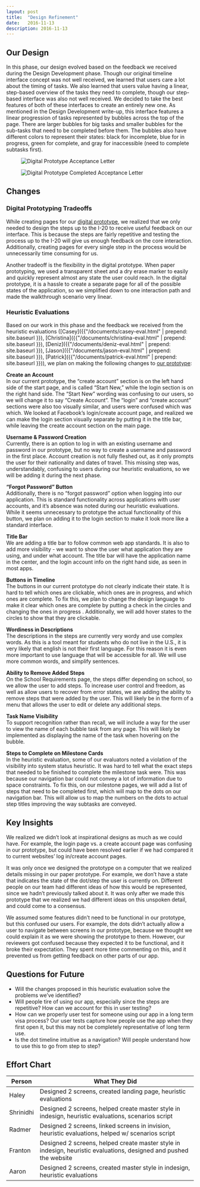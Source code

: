 ```yaml
---
layout: post
title:  "Design Refinement"
date:   2016-11-13
description: 2016-11-13
---
```


## Our Design
In this phase, our design evolved based on the feedback we received during the Design Development phase. Though our original timeline interface concept was not well received, we learned that users care a lot about the timing of tasks. We also learned that users value having a linear, step-based overview of the tasks they need to complete, though our step-based interface was also not well received. We decided to take the best features of both of these interfaces to create an entirely new one. As mentioned in the Design Development write-up, this interface features a linear progression of tasks represented by bubbles across the top of the page. There are larger bubbles for big tasks and smaller bubbles for the sub-tasks that need to be completed before them. The bubbles also have different colors to represent their states: black for incomplete, blue for in progress, green for complete, and gray for inaccessible (need to complete subtasks first).

<figure class="col l8 offset-l2">
	<img src="{{ '/images/acceptance_letter.jpg' | prepend: site.baseurl }}" alt="Digital Prototype Acceptance Letter"> 
</figure>

<figure class="col l8 offset-l2">
	<img src="{{ '/images/acceptance_letter_completed.jpg' | prepend: site.baseurl }}" alt="Digital Prototype Completed Acceptance Letter"> 
</figure>

## Changes

### Digital Prototyping Tradeoffs

While creating pages for our [digital prototype](https://invis.io/M399OC4K2), we realized that we only needed to design the steps up to the I-20 to receive useful feedback on our interface. This is because the steps are fairly repetitive and testing the process up to the I-20 will give us enough feedback on the core interaction. Additionally, creating pages for every single step in the process would be unnecessarily time consuming for us.


Another tradeoff is the flexibility in the digital prototype. When paper prototyping, we used a transparent sheet and a dry erase marker to easily and quickly represent almost any state the user could reach. In the digital prototype, it is a hassle to create a separate page for all of the possible states of the application, so we simplified down to one interaction path and made the walkthrough scenario very linear.

### Heuristic Evaluations

Based on our work in this phase and the feedback we received from the heuristic evaluations ([Casey]({{"/documents/casey-eval.html" | prepend: site.baseurl }}), [Christina]({{"/documents/christina-eval.html" | prepend: site.baseurl }}), [Deniz]({{"/documents/deniz-eval.html" | prepend: site.baseurl }}), [Jason]({{"/documents/jason-eval.html" | prepend: site.baseurl }}), [Patrick]({{"/documents/patrick-eval.html" | prepend: site.baseurl }})), we plan on making the following changes to [our prototype](https://invis.io/M399OC4K2):

**Create an Account**<br>
In our current prototype, the “create account” section is on the left hand side of the start page, and is called “Start New,” while the login section is on the right hand side. The “Start New” wording was confusing to our users, so we will change it to say “Create Account”. The “login” and “create account” sections were also too visually similar, and users were confused which was which. We looked at Facebook’s login/create account page, and realized we can make the login section visually separate by putting it in the title bar, while leaving the create account section on the main page.


**Username & Password Creation**<br>
Currently, there is an option to log in with an existing username and password in our prototype, but no way to create a username and password in the first place. Account creation is not fully fleshed out, as it only prompts the user for their nationality and dates of travel. This missing step was, understandably, confusing to users during our heuristic evaluations, so we will be adding it during the next phase.


**“Forgot Password” Button**<br>
Additionally, there is no “forgot password” option when logging into our application. This is standard functionality across applications with user accounts, and it’s absence was noted during our heuristic evaluations. While it seems unnecessary to prototype the actual functionality of this button, we plan on adding it to the login section to make it look more like a standard interface.


**Title Bar**<br>
We are adding a title bar to follow common web app standards. It is also to add more visibility - we want to show the user what application they are using, and under what account. The title bar will have the application name in the center, and the login account info on the right hand side, as seen in most apps.


**Buttons in Timeline**<br>
The buttons in our current prototype do not clearly indicate their state. It is hard to tell which ones are clickable, which ones are in progress, and which ones are complete. To fix this, we plan to change the design language to make it clear which ones are complete by putting a check in the circles and changing the ones in progress . Additionally, we will add hover states to the circles to show that they are clickable.


**Wordiness in Descriptions**<br>
The descriptions in the steps are currently very wordy and use complex words. As this is a tool meant for students who do not live in the U.S., it is very likely that english is not their first language. For this reason it is even more important to use language that will be accessible for all. We will use more common words, and simplify sentences.


**Ability to Remove Added Steps**<br>
On the School Requirements page, the steps differ depending on school, so we allow the user to add steps. To increase user control and freedom, as well as allow users to recover from error states, we are adding the ability to remove steps that were added by the user. This will likely be in the form of a menu that allows the user to edit or delete any additional steps.


**Task Name Visibility**<br>
To support recognition rather than recall, we will include a way for the user to view the name of each bubble task from any page. This will likely be implemented as displaying the name of the task when hovering on the bubble.


**Steps to Complete on Milestone Cards**<br>
In the heuristic evaluation, some of our evaluators noted a violation of the visibility into system status heuristic. It was hard to tell what the exact steps that needed to be finished to complete the milestone task were. This was because our navigation bar could not convey a lot of information due to space constraints. To fix this, on our milestone pages, we will add a list of steps that need to be completed first, which will map to the dots on our navigation bar. This will allow us to map the numbers on the dots to actual step titles improving the way subtasks are conveyed.

## Key Insights
We realized we didn’t look at inspirational designs as much as we could have. For example, the login page vs. a create account page was confusing in our prototype, but could have been resolved earlier if we had compared it to current websites’ log in/create account pages.


It was only once we designed the prototype on a computer that we realized details missing in our paper prototype. For example, we don’t have a state that indicates the state of the dot/step the user is currently on. Different people on our team had different ideas of how this would be represented, since we hadn’t previously talked about it. It was only after we made this prototype that we realized we had different ideas on this unspoken detail, and could come to a consensus.


We assumed some features didn’t need to be functional in our prototype, but this confused our users. For example, the dots didn’t actually allow a user to navigate between screens in our prototype, because we thought we could explain it as we were showing the prototype to them. However, our reviewers got confused because they expected it to be functional, and it broke their expectation. They spent more time commenting on this, and it prevented us from getting feedback on other parts of our app.

## Questions for Future
- Will the changes proposed in this heuristic evaluation solve the problems we’ve identified?
- Will people tire of using our app, especially since the steps are repetitive? How can we account for this in user testing? 
- How can we properly user test for someone using our app in a long term visa process? Our user tests capture how people use the app when they first open it, but this may not be completely representative of long term use.
- Is the dot timeline intuitive as a navigation? Will people understand how to use this to go from step to step?

## Effort Chart

|Person      | What They Did|
|---         |---|
|Haley       |Designed 2 screens, created landing page, heuristic evaluations|
|Shrinidhi   |Designed 2 screens, helped create master style in indesign, heuristic evaluations, scenarios script|
|Radmer      |Designed 2 screens, linked screens in invision, heuristic evaluations, helped w/ scenarios script|
|Franton     |Designed 2 screens, helped create master style in indesign, heuristic evaluations, designed and pushed the website|
|Aaron       |Designed 2 screens, created master style in indesign, heuristic evaluations|
